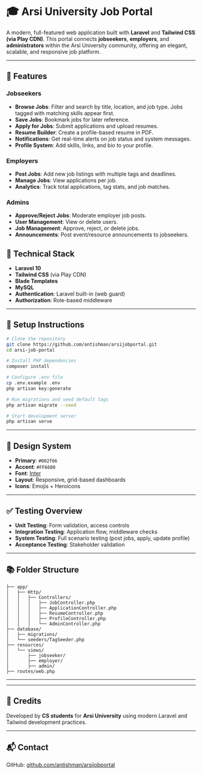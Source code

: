 # 🎓 Arsi University Job Portal

A modern, full-featured web application built with **Laravel** and **Tailwind CSS (via Play CDN)**. This portal connects **jobseekers**, **employers**, and **administrators** within the Arsi University community, offering an elegant, scalable, and responsive job platform.

---

## 🚀 Features

### Jobseekers
- **Browse Jobs**: Filter and search by title, location, and job type. Jobs tagged with matching skills appear first.
- **Save Jobs**: Bookmark jobs for later reference.
- **Apply for Jobs**: Submit applications and upload resumes.
- **Resume Builder**: Create a profile-based resume in PDF.
- **Notifications**: Get real-time alerts on job status and system messages.
- **Profile System**: Add skills, links, and bio to your profile.

### Employers
- **Post Jobs**: Add new job listings with multiple tags and deadlines.
- **Manage Jobs**: View applications per job.
- **Analytics**: Track total applications, tag stats, and job matches.

### Admins
- **Approve/Reject Jobs**: Moderate employer job posts.
- **User Management**: View or delete users.
- **Job Management**: Approve, reject, or delete jobs.
- **Announcements**: Post event/resource announcements to jobseekers.

## 🧱 Technical Stack

- **Laravel 10**
- **Tailwind CSS** (via Play CDN)
- **Blade Templates**
- **MySQL**
- **Authentication**: Laravel built-in (web guard)
- **Authorization**: Role-based middleware

---
## 🧰 Setup Instructions

```bash
# Clone the repository
git clone https://github.com/antishman/arsijobportal.git
cd arsi-job-portal

# Install PHP dependencies
composer install

# Configure .env file
cp .env.example .env
php artisan key:generate

# Run migrations and seed default tags
php artisan migrate --seed

# Start development server
php artisan serve
```

---




## 🎨 Design System

- **Primary**: `#002f66`
- **Accent**: `#FF6600`
- **Font**: [Inter](https://fonts.google.com/specimen/Inter)
- **Layout**: Responsive, grid-based dashboards
- **Icons**: Emojis + Heroicons

---

## ✅ Testing Overview

- **Unit Testing**: Form validation, access controls
- **Integration Testing**: Application flow, middleware checks
- **System Testing**: Full scenario testing (post jobs, apply, update profile)
- **Acceptance Testing**: Stakeholder validation

---

## 📚 Folder Structure

```
├── app/
│   ├── Http/
│   │   ├── Controllers/
│   │   │   ├── JobController.php
│   │   │   ├── ApplicationController.php
│   │   │   ├── ResumeController.php
│   │   │   ├── ProfileController.php
│   │   │   └── AdminController.php
├── database/
│   ├── migrations/
│   └── seeders/TagSeeder.php
├── resources/
│   └── views/
│       ├── jobseeker/
│       ├── employer/
│       ├── admin/
├── routes/web.php
```

---
---

## 🙌 Credits

Developed by **CS students** for **Arsi University** using modern Laravel and Tailwind development practices.

---

## 📬 Contact

GitHub: [github.com/antishman/arsijobportal](https://github.com/antishman/arsijobportal)


